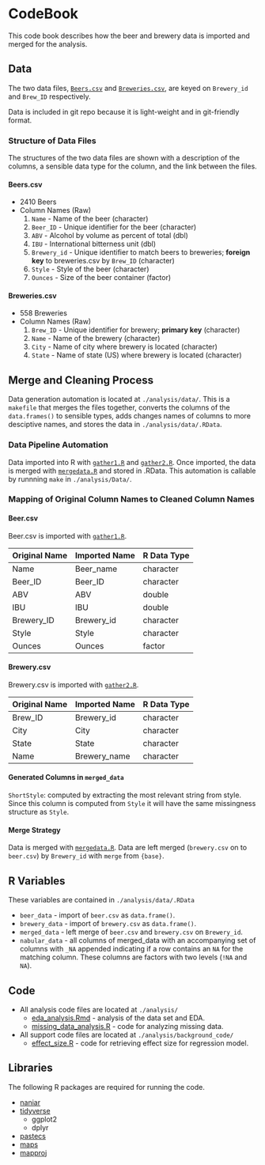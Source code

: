 # CodeBook

This code book describes how the beer and brewery data is imported and merged for the analysis.

## Data

The two data files, [`Beers.csv`](https://github.com/KThompson0308/beeranalysis/blob/master/analysis/data/Beers.csv) and [`Breweries.csv`](https://github.com/KThompson0308/beeranalysis/blob/master/analysis/data/Breweries.csv), are keyed on `Brewery_id` and `Brew_ID` respectively.

Data is included in git repo because it is light-weight and in git-friendly format.

### Structure of Data Files

The structures of the two data files are shown with a description of the columns, a sensible data type for the column, and the link between the files.

#### Beers.csv

* 2410 Beers
* Column Names (Raw)
  1. `Name`         - Name of the beer (character)
  2. `Beer_ID`      - Unique identifier for the beer (character)
  3. `ABV`          - Alcohol by volume as percent of total (dbl)
  4. `IBU`          - International bitterness unit (dbl)
  5. `Brewery_id`   - Unique identifier to match beers to breweries; **foreign key** to breweries.csv by `Brew_ID` (character)
  6. `Style`        - Style of the beer (character)
  7. `Ounces`       - Size of the beer container (factor)

#### Breweries.csv

* 558 Breweries
* Column Names (Raw)
  1. `Brew_ID`      - Unique identifier for brewery; **primary key** (character)
  2. `Name`         - Name of the brewery (character)
  3. `City`         - Name of city where brewery is located (character)
  4. `State`        - Name of state (US) where brewery is located (character)

## Merge and Cleaning Process

Data generation automation is located at `./analysis/data/`. This is a `makefile` that merges the files together, converts the columns of the `data.frames()` to sensible types, adds changes names of columns to more desciptive names, and stores the data in `./analysis/data/.RData`.

### Data Pipeline Automation

Data imported into R with [`gather1.R`](https://github.com/KThompson0308/beeranalysis/blob/master/analysis/data/gather1.R) and [`gather2.R`](https://github.com/KThompson0308/beeranalysis/blob/master/analysis/data/gather2.R). Once imported, the data is merged with [`mergedata.R`](https://github.com/KThompson0308/beeranalysis/blob/master/analysis/data/mergedata.R) and stored in .RData. This automation is callable by runnning `make` in `./analysis/Data/`.

### Mapping of Original Column Names to Cleaned Column Names

#### Beer.csv

Beer.csv is imported with [`gather1.R`](https://github.com/KThompson0308/beeranalysis/blob/master/analysis/data/gather1.R).

| Original Name | Imported Name | R Data Type |
|:-----------|:-----------|:------------------|
| Name       | Beer_name  | character         |
| Beer_ID    | Beer_ID    | character         |
| ABV        | ABV        | double            |
| IBU        | IBU        | double            |
| Brewery_ID | Brewery_id | character         |
| Style      | Style      | character         |
| Ounces     | Ounces     | factor            |

#### Brewery.csv

Brewery.csv is imported with [`gather2.R`](https://github.com/KThompson0308/beeranalysis/blob/master/analysis/data/gather2.R).

| Original Name | Imported Name | R Data Type |
|:-----------|:-----------|:------------------|
| Brew_ID    | Brewery_id | character         |
| City       | City       | character         |
| State      | State      | character         |
| Name       | Brewery_name | character       |

#### Generated Columns in `merged_data`

`ShortStyle`: computed by extracting the most relevant string from style. Since this column is computed from `Style` it will have the same missingness structure as `Style`.

#### Merge Strategy

Data is merged with [`mergedata.R`](https://github.com/KThompson0308/beeranalysis/blob/master/analysis/data/mergedata.R). Data are left merged (`brewery.csv` on to `beer.csv`) by `Brewery_id` with `merge` from `{base}`.

## R Variables

These variables are contained in `./analysis/data/.RData`

* `beer_data` - import of `beer.csv` as `data.frame()`.
* `brewery_data` - import of `brewery.csv` as `data.frame()`.
* `merged_data` - left merge of `beer.csv` and `brewery.csv` on `Brewery_id`.
* `nabular_data` - all columns of merged_data with an accompanying set of columns with `_NA` appended indicating if a row contains an `NA` for the matching column. These columns are factors with two levels (`!NA` and `NA`).

## Code

* All analysis code files are located at `./analysis/`
  * [eda_analysis.Rmd](https://github.com/KThompson0308/beeranalysis/blob/maintain_codebook/analysis/eda_analysis.Rmd) - analysis of the data set and EDA.
  * [missing_data_analysis.R](https://github.com/KThompson0308/beeranalysis/blob/maintain_codebook/analysis/missing_data_analysis.R) - code for analyzing missing data.
* All support code files are located at `./analysis/background_code/`
  * [effect_size.R](https://github.com/KThompson0308/beeranalysis/blob/maintain_codebook/analysis/background_code/effect_size.R) - code for retrieving effect size for regression model.

## Libraries

The following R packages are required for running the code.

* [naniar](https://github.com/njtierney/naniar)
* [tidyverse](https://www.tidyverse.org/)
  * ggplot2
  * dplyr
* [pastecs](https://cran.r-project.org/web/packages/pastecs/index.html)
* [maps](https://cran.r-project.org/package=maps)
* [mapproj](https://cran.r-project.org/package=mapproj)
